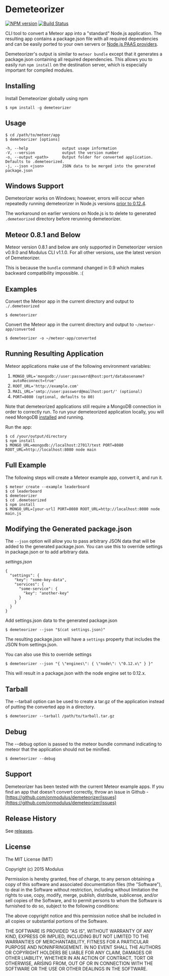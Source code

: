 Demeteorizer
============

[![NPM version](https://badge.fury.io/js/demeteorizer.svg)](http://badge.fury.io/js/demeteorizer) [![Build Status](https://travis-ci.org/onmodulus/demeteorizer.svg?branch=master)](https://travis-ci.org/onmodulus/demeteorizer)

CLI tool to convert a Meteor app into a "standard" Node.js application. The
resulting app contains a package.json file with all required dependencies and
can be easily ported to your own servers or
[Node.js PAAS providers](https://github.com/joyent/node/wiki/Node-Hosting).

Demeteorizer's output is similar to `meteor bundle` except that it generates a
package.json containing all required dependencies. This allows you to easily
run `npm install` on the destination server, which is especially important for
compiled modules.

## Installing

Install Demeteorizer globally using npm

    $ npm install -g demeteorizer

## Usage

    $ cd /path/to/meteor/app
    $ demeteorizer [options]

    -h, --help               output usage information
    -V, --version            output the version number
    -o, --output <path>      Output folder for converted application. Defaults to .demeteorized.
    -j, --json <json>        JSON data to be merged into the generated package.json


## Windows Support

Demeteorizer works on Windows; however, errors will occur when repeatedly
running demeteorizer in Node.js versions
[prior to 0.12.4](https://github.com/joyent/node/issues/3006).

The workaround on earlier versions on Node.js is to delete to generated
`.demeteorized` directory before rerunning demeteorizer.

## Meteor 0.8.1 and Below

Meteor version 0.8.1 and below are only supported in Demeteorizer version
v0.9.0 and Modulus CLI v1.1.0. For all other versions, use the latest version
of Demeteorizer.

This is because the `bundle` command changed in 0.9 which makes backward
compatibility impossible. :(

## Examples

Convert the Meteor app in the current directory and output to `./.demeteorized`

    $ demeteorizer

Convert the Meteor app in the current directory and output to
`~/meteor-app/converted`

    $ demeteorizer -o ~/meteor-app/converted

## Running Resulting Application

Meteor applications make use of the following environment variables:

1. `MONGO_URL='mongodb://user:password@host:port/databasename?autoReconnect=true'`
1. `ROOT_URL='http://example.com'`
1. `MAIL_URL='smtp://user:password@mailhost:port/' (optional)`
1. `PORT=8080 (optional, defaults to 80)`

Note that demeteorized applications still require a MongoDB connection in order
to correctly run. To run your demeteorized application locally, you will need
MongoDB [installed](http://docs.mongodb.org/manual/installation/) and running.

Run the app:

    $ cd /your/output/directory
    $ npm install
    $ MONGO_URL=mongodb://localhost:27017/test PORT=8080 ROOT_URL=http://localhost:8080 node main

## Full Example

The following steps will create a Meteor example app, convert it, and run it.

    $ meteor create --example leaderboard
    $ cd leaderboard
    $ demeteorizer
    $ cd .demeteorized
    $ npm install
    $ MONGO_URL=[your-url] PORT=8080 ROOT_URL=http://localhost:8080 node main.js

## Modifying the Generated package.json

The `--json` option will allow you to pass arbitrary JSON data that will be
added to the generated package.json. You can use this to override settings in
package.json or to add arbitrary data.

_settings.json_

    {
      "settings": {
        "key": "some-key-data",
        "services": {
          "some-service": {
            "key": "another-key"
          }
        }
      }
    }

Add settings.json data to the generated package.json

    $ demeteorizer --json "$(cat settings.json)"

The resulting package.json will have a `settings` property that includes the
JSON from settings.json.

You can also use this to override settings

    $ demeteorizer --json "{ \"engines\": { \"node\": \"0.12.x\" } }"

This will result in a package.json with the node engine set to 0.12.x.

## Tarball

The --tarball option can be used to create a tar.gz of the application instead
of putting the converted app in a directory.

    $ demeteorizer --tarball /path/to/tarball.tar.gz

## Debug

The --debug option is passed to the meteor bundle command indicating to meteor
that the application should not be minified.

    $ demeteorizer --debug

## Support

Demeteorizer has been tested with the current Meteor example apps. If you find
an app that doesn't convert correctly, throw an issue in Github -
[https://github.com/onmodulus/demeteorizer/issues](https://github.com/onmodulus/demeteorizer/issues)

## Release History
See [releases](https://github.com/onmodulus/demeteorizer/releases).

## License

The MIT License (MIT)

Copyright (c) 2015 Modulus

Permission is hereby granted, free of charge, to any person obtaining a copy
of this software and associated documentation files (the "Software"), to deal
in the Software without restriction, including without limitation the rights
to use, copy, modify, merge, publish, distribute, sublicense, and/or sell
copies of the Software, and to permit persons to whom the Software is
furnished to do so, subject to the following conditions:

The above copyright notice and this permission notice shall be included in all
copies or substantial portions of the Software.

THE SOFTWARE IS PROVIDED "AS IS", WITHOUT WARRANTY OF ANY KIND, EXPRESS OR
IMPLIED, INCLUDING BUT NOT LIMITED TO THE WARRANTIES OF MERCHANTABILITY,
FITNESS FOR A PARTICULAR PURPOSE AND NONINFRINGEMENT. IN NO EVENT SHALL THE
AUTHORS OR COPYRIGHT HOLDERS BE LIABLE FOR ANY CLAIM, DAMAGES OR OTHER
LIABILITY, WHETHER IN AN ACTION OF CONTRACT, TORT OR OTHERWISE, ARISING FROM,
OUT OF OR IN CONNECTION WITH THE SOFTWARE OR THE USE OR OTHER DEALINGS IN THE
SOFTWARE.
